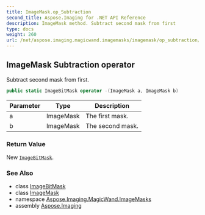 ```yaml
---
title: ImageMask.op_Subtraction
second_title: Aspose.Imaging for .NET API Reference
description: ImageMask method. Subtract second mask from first
type: docs
weight: 260
url: /net/aspose.imaging.magicwand.imagemasks/imagemask/op_subtraction/
---
```

## ImageMask Subtraction operator

Subtract second mask from first.

```csharp
public static ImageBitMask operator -(ImageMask a, ImageMask b)
```

| Parameter | Type | Description |
| --- | --- | --- |
| a | ImageMask | The first mask. |
| b | ImageMask | The second mask. |

### Return Value

New [`ImageBitMask`](../../imagebitmask/).

### See Also

* class [ImageBitMask](../../imagebitmask/)
* class [ImageMask](../)
* namespace [Aspose.Imaging.MagicWand.ImageMasks](../../imagemask/)
* assembly [Aspose.Imaging](../../../)


